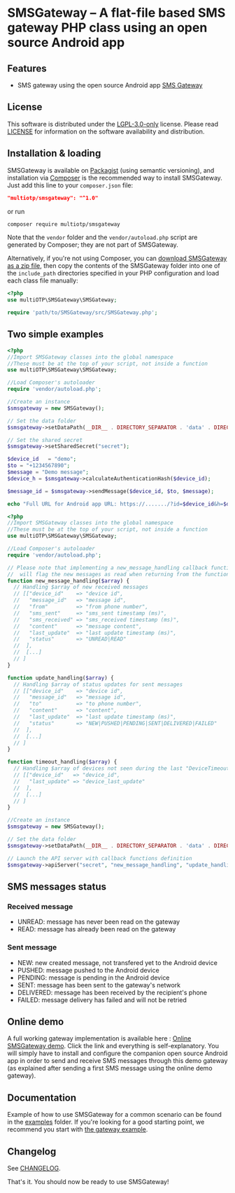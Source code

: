 # SMSGateway – A flat-file based SMS gateway PHP class using an open source Android app

## Features
- SMS gateway using the open source Android app [SMS Gateway](https://github.com/medic/cht-gateway/releases/latest)

## License
This software is distributed under the [LGPL-3.0-only](https://www.gnu.org/licenses/lgpl-3.0.html) license. Please read [LICENSE](https://github.com/multiOTP/SMSGateway/blob/master/LICENSE) for information on the software availability and distribution.

## Installation & loading
SMSGateway is available on [Packagist](https://packagist.org/packages/multiOTP/SMSGateway) (using semantic versioning), and installation via [Composer](https://getcomposer.org) is the recommended way to install SMSGateway. Just add this line to your `composer.json` file:

```json
"multiotp/smsgateway": "^1.0"
```

or run

```sh
composer require multiotp/smsgateway
```

Note that the `vendor` folder and the `vendor/autoload.php` script are generated by Composer; they are not part of SMSGateway.

Alternatively, if you're not using Composer, you
can [download SMSGateway as a zip file](https://github.com/multiOTP/SMSGateway/archive/master.zip), then copy the contents of the SMSGateway folder into one of the `include_path` directories specified in your PHP configuration and load each class file manually:

```php
<?php
use multiOTP\SMSGateway\SMSGateway;

require 'path/to/SMSGateway/src/SMSGateway.php';
```

## Two simple examples

```php
<?php
//Import SMSGateway classes into the global namespace
//These must be at the top of your script, not inside a function
use multiOTP\SMSGateway\SMSGateway;

//Load Composer's autoloader
require 'vendor/autoload.php';

//Create an instance
$smsgateway = new SMSGateway();

// Set the data folder
$smsgateway->setDataPath(__DIR__ . DIRECTORY_SEPARATOR . 'data' . DIRECTORY_SEPARATOR);

// Set the shared secret
$smsgateway->setSharedSecret("secret");

$device_id   = "demo";
$to = "+1234567890";
$message = "Demo message";
$device_h = $smsgateway->calculateAuthenticationHash($device_id);

$message_id = $smsgateway->sendMessage($device_id, $to, $message);

echo "Full URL for Android app URL: https://......./?id=$device_id&h=$device_h";
```

```php
<?php
//Import SMSGateway classes into the global namespace
//These must be at the top of your script, not inside a function
use multiOTP\SMSGateway\SMSGateway;

//Load Composer's autoloader
require 'vendor/autoload.php';

// Please note that implementing a new_message_handling callback function
//  will flag the new messages as read when returning from the function.
function new_message_handling($array) {
  // Handling $array of new received messages
  // [["device_id"    => "device id",
  //   "message_id"   => "message id",
  //   "from"         => "from phone number",
  //   "sms_sent"     => "sms_sent timestamp (ms)",
  //   "sms_received" => "sms_received timestamp (ms)",
  //   "content"      => "message content",
  //   "last_update"  => "last update timestamp (ms)",
  //   "status"       => "UNREAD|READ"
  //  ],
  //  [...]
  // ]
}

function update_handling($array) {
  // Handling $array of status updates for sent messages
  // [["device_id"    => "device id",
  //   "message_id"   => "message id",
  //   "to"           => "to phone number",
  //   "content"      => "content",
  //   "last_update"  => "last update timestamp (ms)",
  //   "status"       => "NEW|PUSHED|PENDING|SENT|DELIVERED|FAILED"
  //  ],
  //  [...]
  // ]
}

function timeout_handling($array) {
  // Handling $array of devices not seen during the last "DeviceTimeout" seconds
  // [["device_id"   => "device_id",
  //   "last_update" => "device_last_update"
  //  ],
  //  [...]
  // ]
}

//Create an instance
$smsgateway = new SMSGateway();

// Set the data folder
$smsgateway->setDataPath(__DIR__ . DIRECTORY_SEPARATOR . 'data' . DIRECTORY_SEPARATOR);

// Launch the API server with callback functions definition
$smsgateway->apiServer("secret", "new_message_handling", "update_handling", "timeout_handling");
```

## SMS messages status

### Received message
- UNREAD: message has never been read on the gateway
- READ: message has already been read on the gateway

### Sent message
- NEW: new created message, not transfered yet to the Android device
- PUSHED: message pushed to the Android device
- PENDING: message is pending in the Android device
- SENT: message has been sent to the gateway's network
- DELIVERED: message has been received by the recipient's phone
- FAILED: message delivery has failed and will not be retried

## Online demo
A full working gateway implementation is available here : [Online SMSGateway demo](https://1-2-3-4-5-6.net/smsgateway/). Click the link and everything is self-explanatory. You will simply have to install and configure the companion open source Android app in order to send and receive SMS messages through this demo gateway (as explained after sending a first SMS message using the online demo gateway).

## Documentation
Example of how to use SMSGateway for a common scenario can be found in the [examples](https://github.com/multiOTP/SMSGateway/tree/master/examples) folder. If you're looking for a good starting point, we recommend you start with [the gateway example](https://github.com/multiOTP/SMSGateway/tree/master/examples/gateway.php).

## Changelog
See [CHANGELOG](CHANGELOG.md).

That's it. You should now be ready to use SMSGateway!